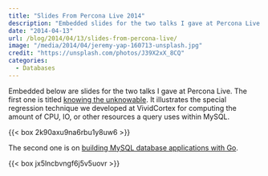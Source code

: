 ```yaml
---
title: "Slides From Percona Live 2014"
description: "Embedded slides for the two talks I gave at Percona Live."
date: "2014-04-13"
url: /blog/2014/04/13/slides-from-percona-live/
image: "/media/2014/04/jeremy-yap-160713-unsplash.jpg"
credit: "https://unsplash.com/photos/J39X2xX_8CQ"
categories:
  - Databases
---
```


Embedded below are slides for the two talks I gave at Percona Live. The first one is titled [knowing the unknowable](https://www.percona.com/live/mysql-conference-2014/sessions/knowing-unknowable-query-metrics). It illustrates the special regression technique we developed at VividCortex for computing the amount of CPU, IO, or other resources a query uses within MySQL.

{{< box 2k90axu9na6rbu1y8uw6 >}}

The second one is on [building MySQL database applications with Go](https://www.percona.com/live/mysql-conference-2014/sessions/developing-mysql-applications-go).

{{< box jx5lncbvngf6j5v5uovr >}}


